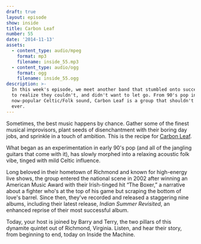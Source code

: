 ```yaml
---
draft: true
layout: episode
show: inside
title: Carbon Leaf
number: 55
date: '2014-11-13'
assets:
  - content_type: audio/mpeg
    format: mp3
    filename: inside_55.mp3
  - content_type: audio/ogg
    format: ogg
    filename: inside_55.ogg
description: >-
  In this week's episode, we meet another band that stumbled onto success, only
  to realize they couldn't, and didn't want to let go. From 90's pop into their
  now-popular Celtic/Folk sound, Carbon Leaf is a group that shouldn't stop...
  ever.
---
```

Sometimes, the best music happens by chance. Gather some of the finest musical improvisors, plant seeds of disenchantment with their boring day jobs, and sprinkle in a touch of ambition. This is the recipe for [Carbon Leaf](http://carbonleaf.com).

What began as an experimentation in early 90's pop (and all of the jangling guitars that come with it), has slowly morphed into a relaxing acoustic folk vibe, tinged with mild Celtic influence.

Long beloved in their hometown of Richmond and known for high-energy live shows, the group entered the national scene in 2002 after winning an American Music Award with their Irish-tinged hit “The Boxer,” a narrative about a fighter who's at the top of his game but scraping the bottom of love's barrel. Since then, they've recorded and released a staggering nine albums, including their latest release, *Indian Summer Revisited*, an enhanced reprise of their most successful album.

Today, your host is joined by Barry and Terry, the two pillars of this dynamite quintet out of Richmond, Virginia. Listen, and hear their story, from beginning to end, today on Inside the Machine.